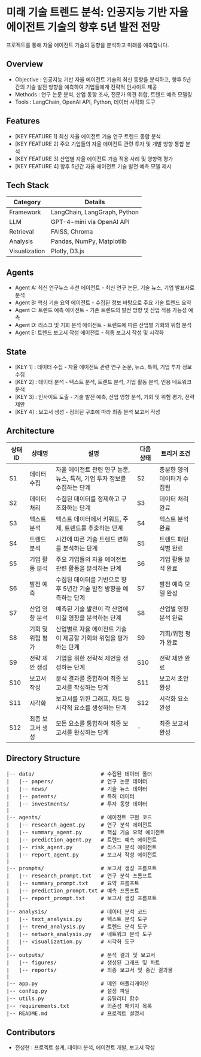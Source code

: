 # 미래 기술 트렌드 분석: 인공지능 기반 자율 에이전트 기술의 향후 5년 발전 전망

프로젝트를 통해 자율 에이전트 기술의 동향을 분석하고 미래를 예측합니다.

## Overview

- Objective : 인공지능 기반 자율 에이전트 기술의 최신 동향을 분석하고, 향후 5년간의 기술 발전 방향을 예측하여 기업들에게 전략적 인사이트 제공
- Methods : 연구 논문 분석, 산업 동향 조사, 전문가 의견 취합, 트렌드 예측 모델링
- Tools : LangChain, OpenAI API, Python, 데이터 시각화 도구

## Features

- [KEY FEATURE 1] 최신 자율 에이전트 기술 연구 트렌드 종합 분석
- [KEY FEATURE 2] 주요 기업들의 자율 에이전트 관련 투자 및 개발 방향 통합 분석
- [KEY FEATURE 3] 산업별 자율 에이전트 기술 적용 사례 및 영향력 평가
- [KEY FEATURE 4] 향후 5년간 자율 에이전트 기술 발전 예측 모델 제시

## Tech Stack

| Category    | Details                              |
|-------------|--------------------------------------|
| Framework   | LangChain, LangGraph, Python         |
| LLM         | GPT-4-mini via OpenAI API            |
| Retrieval   | FAISS, Chroma                        |
| Analysis    | Pandas, NumPy, Matplotlib            |
| Visualization| Plotly, D3.js                       |

## Agents

- Agent A: 최신 연구뉴스 추천 에이전트 - 최신 연구 논문, 기술 뉴스, 기업 발표자료 분석
- Agent B: 핵심 기술 요약 에이전트 - 수집된 정보 바탕으로 주요 기술 트렌드 요약
- Agent C: 트렌드 예측 에이전트 - 기존 트렌드의 발전 방향 및 산업 적용 가능성 예측
- Agent D: 리스크 및 기회 분석 에이전트 - 트렌드에 따른 산업별 기회와 위험 분석
- Agent E: 트렌드 보고서 작성 에이전트 - 최종 보고서 작성 및 시각화

## State

- [KEY 1] : 데이터 수집 - 자율 에이전트 관련 연구 논문, 뉴스, 특허, 기업 투자 정보 수집
- [KEY 2] : 데이터 분석 - 텍스트 분석, 트렌드 분석, 기업 활동 분석, 인용 네트워크 분석
- [KEY 3] : 인사이트 도출 - 기술 발전 예측, 산업 영향 분석, 기회 및 위험 평가, 전략 제안
- [KEY 4] : 보고서 생성 - 정의된 구조에 따라 최종 분석 보고서 작성

## Architecture
| 상태 ID | 상태명 | 설명 | 다음 상태 | 트리거 조건 |
|---------|---------|----------------------------------------------------------|-----------|--------------------------|
| S1 | 데이터 수집 | 자율 에이전트 관련 연구 논문, 뉴스, 특허, 기업 투자 정보를 수집하는 단계 | S2 | 충분한 양의 데이터가 수집됨 |
| S2 | 데이터 처리 | 수집된 데이터를 정제하고 구조화하는 단계 | S3 | 데이터 처리 완료 |
| S3 | 텍스트 분석 | 텍스트 데이터에서 키워드, 주제, 트렌드를 추출하는 단계 | S4 | 텍스트 분석 완료 |
| S4 | 트렌드 분석 | 시간에 따른 기술 트렌드 변화를 분석하는 단계 | S5 | 트렌드 패턴 식별 완료 |
| S5 | 기업 활동 분석 | 주요 기업들의 자율 에이전트 관련 활동을 분석하는 단계 | S6 | 기업 활동 분석 완료 |
| S6 | 발전 예측 | 수집된 데이터를 기반으로 향후 5년간 기술 발전 방향을 예측하는 단계 | S7 | 발전 예측 모델 완성 |
| S7 | 산업 영향 분석 | 예측된 기술 발전이 각 산업에 미칠 영향을 분석하는 단계 | S8 | 산업별 영향 분석 완료 |
| S8 | 기회 및 위험 평가 | 산업별로 자율 에이전트 기술이 제공할 기회와 위험을 평가하는 단계 | S9 | 기회/위험 평가 완료 |
| S9 | 전략 제안 생성 | 기업을 위한 전략적 제언을 생성하는 단계 | S10 | 전략 제안 완료 |
| S10 | 보고서 작성 | 분석 결과를 종합하여 최종 보고서를 작성하는 단계 | S11 | 보고서 초안 완성 |
| S11 | 시각화 | 보고서를 위한 그래프, 차트 등 시각적 요소를 생성하는 단계 | S12 | 시각화 요소 완성 |
| S12 | 최종 보고서 생성 | 모든 요소를 통합하여 최종 보고서를 완성하는 단계 | - | 최종 보고서 완성 |

## Directory Structure

<pre>
|-- data/                     # 수집된 데이터 폴더
|   |-- papers/               # 연구 논문 데이터
|   |-- news/                 # 기술 뉴스 데이터
|   |-- patents/              # 특허 데이터
|   |-- investments/          # 투자 동향 데이터
|
|-- agents/                   # 에이전트 구현 코드
|   |-- research_agent.py     # 연구 분석 에이전트
|   |-- summary_agent.py      # 핵심 기술 요약 에이전트
|   |-- prediction_agent.py   # 트렌드 예측 에이전트
|   |-- risk_agent.py         # 리스크 분석 에이전트
|   |-- report_agent.py       # 보고서 작성 에이전트
|
|-- prompts/                  # 보고서 생성 프롬프트
|   |-- research_prompt.txt   # 연구 분석 프롬프트
|   |-- summary_prompt.txt    # 요약 프롬프트
|   |-- prediction_prompt.txt # 예측 프롬프트
|   |-- report_prompt.txt     # 보고서 생성 프롬프트
|
|-- analysis/                 # 데이터 분석 코드
|   |-- text_analysis.py      # 텍스트 분석 도구
|   |-- trend_analysis.py     # 트렌드 분석 도구
|   |-- network_analysis.py   # 네트워크 분석 도구
|   |-- visualization.py      # 시각화 도구
|
|-- outputs/                  # 분석 결과 및 보고서
|   |-- figures/              # 생성된 그래프 및 차트
|   |-- reports/              # 최종 보고서 및 중간 결과물
|
|-- app.py                    # 메인 애플리케이션
|-- config.py                 # 설정 파일
|-- utils.py                  # 유틸리티 함수
|-- requirements.txt          # 의존성 패키지 목록
|-- README.md                 # 프로젝트 설명서
</pre>

## Contributors
- 전성현 : 프로젝트 설계, 데이터 분석, 에이전트 개발, 보고서 작성